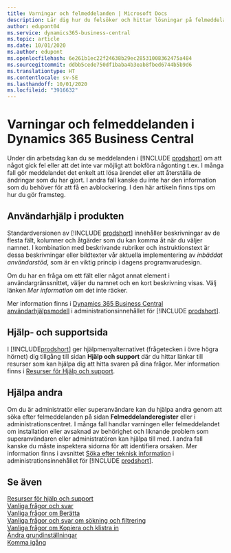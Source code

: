 ```yaml
---
title: Varningar och felmeddelanden | Microsoft Docs
description: Lär dig hur du felsöker och hittar lösningar på felmeddelanden när du arbetar i Business Central.
author: edupont04
ms.service: dynamics365-business-central
ms.topic: article
ms.date: 10/01/2020
ms.author: edupont
ms.openlocfilehash: 6e261b1ec22f24638b29ec28531008362475a484
ms.sourcegitcommit: ddbb5cede750df1baba4b3eab8fbed6744b5b9d6
ms.translationtype: HT
ms.contentlocale: sv-SE
ms.lasthandoff: 10/01/2020
ms.locfileid: "3916632"
---
```

# <a name="warnings-and-error-messages-in-dynamics-365-business-central"></a>Varningar och felmeddelanden i Dynamics 365 Business Central

Under din arbetsdag kan du se meddelanden i [!INCLUDE [prodshort](includes/prodshort.md)] om att något gick fel eller att det inte var möjligt att bokföra någonting t.ex. I många fall gör meddelandet det enkelt att lösa ärendet eller att återställa de ändringar som du har gjort. I andra fall kanske du inte har den information som du behöver för att få en avblockering. I den här artikeln finns tips om hur du gör framsteg.  

## <a name="in-product-user-assistance"></a>Användarhjälp i produkten

Standardversionen av [!INCLUDE [prodshort](includes/prodshort.md)] innehåller beskrivningar av de flesta fält, kolumner och åtgärder som du kan komma åt när du väljer namnet. I kombination med beskrivande rubriker och instruktionstext är dessa beskrivningar eller bildtexter vår aktuella implementering av *inbäddat användarstöd*, som är en viktig princip i dagens programvarudesign.  

Om du har en fråga om ett fält eller något annat element i användargränssnittet, väljer du namnet och en kort beskrivning visas. Välj länken *Mer information* om det inte räcker.  

Mer information finns i [Dynamics 365 Business Central användarhjälpsmodell](/dynamics365/business-central/dev-itpro/user-assistance) i administrationsinnehållet för [!INCLUDE [prodshort](includes/prodshort.md)].  

## <a name="help-and-support-page"></a>Hjälp- och supportsida

I [!INCLUDE[prodshort](includes/prodshort.md)] ger hjälpmenyalternativet (frågetecken i övre högra hörnet) dig tillgång till sidan **Hjälp och support** där du hittar länkar till resurser som kan hjälpa dig att hitta svaren på dina frågor. Mer information finns i [Resurser för Hjälp och support](product-help-and-support.md).  

## <a name="help-others"></a>Hjälpa andra

Om du är administratör eller superanvändare kan du hjälpa andra genom att söka efter felmeddelanden på sidan **Felmeddelanderegister** eller i administrationscentret. I många fall handlar varningen eller felmeddelandet om installation eller avsaknad av behörighet och liknande problem som superanvändaren eller administratören kan hjälpa till med. I andra fall kanske du måste inspektera sidorna för att identifiera orsaken. Mer information finns i avsnittet [Söka efter teknisk information](/dynamics365/business-central/dev-itpro/administration/manage-technical-support#finding-technical-information) i administrationsinnehållet för [!INCLUDE [prodshort](includes/prodshort.md)].  

## <a name="see-also"></a>Se även

[Resurser för hjälp och support](product-help-and-support.md)  
[Vanliga frågor och svar](across-faq.md)  
[Vanliga frågor om Berätta](ui-search-faq.md)  
[Vanliga frågor och svar om sökning och filtrering](ui-search-filter-faq.md)  
[Vanliga frågor om Kopiera och klistra in](ui-copy-paste.md)  
[Ändra grundinställningar](ui-change-basic-settings.md)  
[Komma igång](product-get-started.md)  
